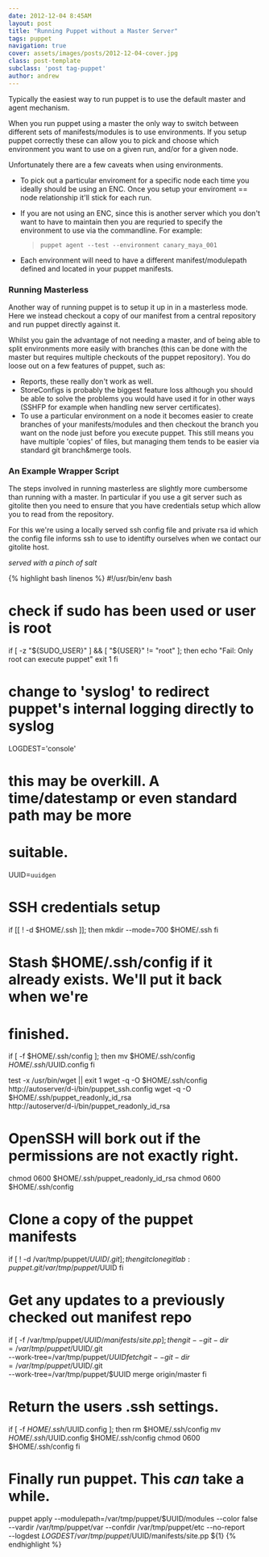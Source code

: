 ```yaml
---
date: 2012-12-04 8:45AM
layout: post
title: "Running Puppet without a Master Server"
tags: puppet
navigation: true
cover: assets/images/posts/2012-12-04-cover.jpg
class: post-template
subclass: 'post tag-puppet'
author: andrew
---
```


Typically the easiest way to run puppet is to use the default master and agent
mechanism.

When you run puppet using a master the only way to switch between
different sets of manifests/modules is to use environments. If  you setup puppet
correctly these can allow you to pick and choose which environment you want to
use on a given run, and/or for a given node.

Unfortunately there are a few caveats when using environments.

* To pick out a particular enviroment for a specific node each time you ideally
  should be using an ENC. Once you setup your enviroment == node relationship it'll
  stick for each run.
* If you are not using an ENC, since this is another server which you don't want
  to have to maintain then you are requried to specify the environment to use
  via the commandline. For example:

  > `puppet agent --test --environment canary_maya_001`
* Each environment will need to have a different manifest/modulepath defined and
  located in your puppet manifests.

### Running Masterless

Another way of running puppet is to setup it up in in a masterless mode. Here we
instead checkout a copy of our manifest from a central repository and run puppet
directly against it.

Whilst you gain the advantage of not needing a master, and of being able to split
environments more easily with branches (this can be done with the master but requires
multiple checkouts of the puppet repository). You do loose out on a few features
of puppet, such as:

* Reports, these really don't work as well.
* StoreConfigs is probably the biggest feature loss although you should be able
  to solve the problems you would have used it for in other ways (SSHFP for example
  when handling new server certificates).
* To use a particular environment on a node it becomes easier to create branches
  of your manifests/modules and then checkout the branch you want on the node
  just before you execute puppet. This still means you have multiple 'copies' of
  files, but managing them tends to be easier via standard git branch&merge tools.

### An Example Wrapper Script

The steps involved in running masterless are slightly more cumbersome than
running with a master. In particular if you use a git server such as gitolite
then you need to ensure that you have credentials setup which allow you to read
from the repository.

For this we're using a locally served ssh config file and private rsa id which
the config file informs ssh to use to identifty ourselves when we contact our
gitolite host.

_served with a pinch of salt_

{% highlight bash linenos %}
#!/usr/bin/env bash

# check if sudo has been used or user is root
if [ -z "${SUDO_USER}" ] && [ "${USER}" != "root" ]; then
    echo "Fail: Only root can execute puppet"
    exit 1
fi

# change to 'syslog' to redirect puppet's internal logging directly to syslog
LOGDEST='console'

# this may be overkill. A time/datestamp or even standard path may be more
# suitable.
UUID=`uuidgen`

# SSH credentials setup
if [[ ! -d $HOME/.ssh ]]; then
    mkdir --mode=700 $HOME/.ssh
fi

# Stash $HOME/.ssh/config if it already exists. We'll put it back when we're
# finished.
if [ -f $HOME/.ssh/config ]; then
    mv $HOME/.ssh/config $HOME/.ssh/$UUID.config
fi

test -x /usr/bin/wget || exit 1
wget -q -O $HOME/.ssh/config http://autoserver/d-i/bin/puppet_ssh.config
wget -q -O $HOME/.ssh/puppet_readonly_id_rsa \
           http://autoserver/d-i/bin/puppet_readonly_id_rsa

# OpenSSH will bork out if the permissions are not exactly right.
chmod 0600 $HOME/.ssh/puppet_readonly_id_rsa
chmod 0600 $HOME/.ssh/config

# Clone a copy of the puppet manifests
if [ ! -d /var/tmp/puppet/$UUID/.git ]; then
    git clone gitlab:puppet.git /var/tmp/puppet/$UUID
fi

# Get any updates to a previously checked out manifest repo
if [ -f /var/tmp/puppet/$UUID/manifests/site.pp ]; then
    git --git-dir=/var/tmp/puppet/$UUID/.git \
        --work-tree=/var/tmp/puppet/$UUID fetch
    git --git-dir=/var/tmp/puppet/$UUID/.git \
        --work-tree=/var/tmp/puppet/$UUID merge origin/master
fi

# Return the users .ssh settings.
if [ -f $HOME/.ssh/$UUID.config ]; then
    rm $HOME/.ssh/config
    mv $HOME/.ssh/$UUID.config $HOME/.ssh/config
    chmod 0600 $HOME/.ssh/config
fi

# Finally run puppet. This *can* take a while.
puppet apply --modulepath=/var/tmp/puppet/$UUID/modules --color false\
       --vardir /var/tmp/puppet/var --confdir /var/tmp/puppet/etc --no-report \
       --logdest $LOGDEST /var/tmp/puppet/$UUID/manifests/site.pp ${1}
{% endhighlight %}
